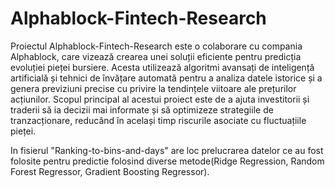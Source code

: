 # Alphablock-Fintech-Research

Proiectul Alphablock-Fintech-Research este o colaborare cu compania Alphablock, care vizează crearea unei soluții eficiente pentru predicția evoluției pieței bursiere. Acesta utilizează algoritmi avansați de inteligență artificială și tehnici de învățare automată pentru a analiza datele istorice și a genera previziuni precise cu privire la tendințele viitoare ale prețurilor acțiunilor. Scopul principal al acestui proiect este de a ajuta investitorii și traderii să ia decizii mai informate și să optimizeze strategiile de tranzacționare, reducând în același timp riscurile asociate cu fluctuațiile pieței.

In fisierul "Ranking-to-bins-and-days" are loc prelucrarea datelor ce au fost folosite pentru predictie folosind diverse metode(Ridge Regression, Random Forest Regressor, Gradient Boosting Regressor).
